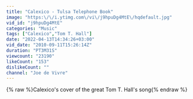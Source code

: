```yaml
---
title: "Calexico - Tulsa Telephone Book"
image: "https:\/\/i.ytimg.com\/vi\/j9hpuDg4MtE\/hqdefault.jpg"
vid_id: "j9hpuDg4MtE"
categories: "Music"
tags: ["Calexico","Tom T. Hall"]
date: "2022-04-13T14:34:26+03:00"
vid_date: "2010-09-11T15:26:14Z"
duration: "PT3M31S"
viewcount: "23190"
likeCount: "153"
dislikeCount: ""
channel: "Joe de Vivre"
---
```

{% raw %}Calexico's cover of the great Tom T. Hall's song{% endraw %}
